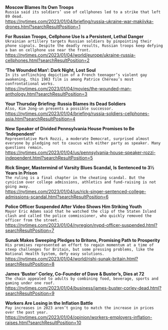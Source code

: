 **Moscow Blames Its Own Troops**\
`Russia said its soldiers’ use of cellphones led to a strike that left 89 dead.`\
https://nytimes.com/2023/01/04/briefing/russia-ukraine-war-makiivka-drones.html?searchResultPosition=1

**For Russian Troops, Cellphone Use Is a Persistent, Lethal Danger**\
`Ukrainian artillery targets Russian soldiers by pinpointing their phone signals. Despite the deadly results, Russian troops keep defying a ban on cellphone use near the front.`\
https://nytimes.com/2023/01/04/world/europe/ukraine-russia-cellphones.html?searchResultPosition=2

**‘The Wounded Man’: Dark Night, Lost Soul**\
`In its unflinching depiction of a French teenager’s violent gay awakening, this 1983 film is among Patrice Chéreau’s most confrontational works.`\
https://nytimes.com/2023/01/04/movies/the-wounded-man-anthology.html?searchResultPosition=3

**Your Thursday Briefing: Russia Blames its Dead Soldiers**\
`Also, Kim Jong-un presents a possible successor.`\
https://nytimes.com/2023/01/04/briefing/russia-soldiers-cellphones-asia.html?searchResultPosition=4

**New Speaker of Divided Pennsylvania House Promises to Be ‘Independent’**\
`Representative Mark Rozzi, a moderate Democrat, surprised almost everyone by pledging not to caucus with either party as speaker. Many questions remain.`\
https://nytimes.com/2023/01/04/us/pennsylvania-house-speaker-rozzi-independent.html?searchResultPosition=5

**Rick Singer, Mastermind of Varsity Blues Scandal, Is Sentenced to 3½ Years in Prison**\
`The ruling is a final chapter in the cheating scandal. But the cynicism over college admissions, athletics and fund-raising is not going away.`\
https://nytimes.com/2023/01/04/us/rick-singer-sentenced-college-admissions-scandal.html?searchResultPosition=6

**Police Officer Suspended After Video Shows Him Striking Youth**\
`Mayor Eric Adams said that he watched the clip of the Staten Island clash and called the police commissioner, who quickly removed the officer from the street.`\
https://nytimes.com/2023/01/04/nyregion/nypd-officer-suspended.html?searchResultPosition=7

**Sunak Makes Sweeping Pledges to Britons, Promising Path to Prosperity**\
`His promises represented an effort to regain momentum at a time of steep challenges for Britain, but some pressing problems, like the National Health System, defy easy solutions.`\
https://nytimes.com/2023/01/04/world/rishi-sunak-britain.html?searchResultPosition=8

**James ‘Buster’ Corley, Co-Founder of Dave & Buster’s, Dies at 72**\
`The chain appealed to adults by combining food, beverage, sports and gaming under one roof.`\
https://nytimes.com/2023/01/04/business/james-buster-corley-dead.html?searchResultPosition=9

**Workers Are Losing in the Inflation Battle**\
`Pay increases in 2023 aren’t going to match the increase in prices over the past year.`\
https://nytimes.com/2023/01/04/opinion/workers-employers-inflation-raises.html?searchResultPosition=10

